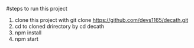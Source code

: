 #steps to run this project 
1. clone this project with  git clone https://github.com/devs1165/decath.git
2. cd to cloned drirectory by cd decath
3. npm install
4. npm start